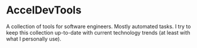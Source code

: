 # AccelDevTools

A collection of tools for software engineers.
Mostly automated tasks.
I try to keep this collection up-to-date with current technology trends (at least with what I personally use).

